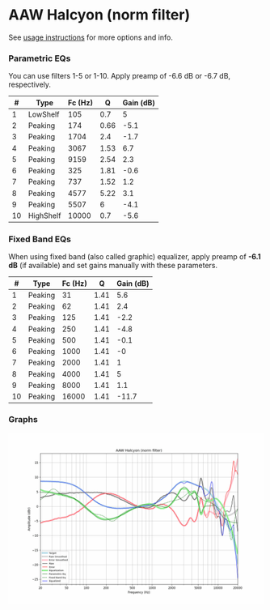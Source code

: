# AAW Halcyon (norm filter)
See [usage instructions](https://github.com/jaakkopasanen/AutoEq#usage) for more options and info.

### Parametric EQs
You can use filters 1-5 or 1-10. Apply preamp of -6.6 dB or -6.7 dB, respectively.

|   # | Type      |   Fc (Hz) |    Q |   Gain (dB) |
|-----|-----------|-----------|------|-------------|
|   1 | LowShelf  |       105 | 0.7  |         5   |
|   2 | Peaking   |       174 | 0.66 |        -5.1 |
|   3 | Peaking   |      1704 | 2.4  |        -1.7 |
|   4 | Peaking   |      3067 | 1.53 |         6.7 |
|   5 | Peaking   |      9159 | 2.54 |         2.3 |
|   6 | Peaking   |       325 | 1.81 |        -0.6 |
|   7 | Peaking   |       737 | 1.52 |         1.2 |
|   8 | Peaking   |      4577 | 5.22 |         3.1 |
|   9 | Peaking   |      5507 | 6    |        -4.1 |
|  10 | HighShelf |     10000 | 0.7  |        -5.6 |

### Fixed Band EQs
When using fixed band (also called graphic) equalizer, apply preamp of **-6.1 dB** (if available) and set gains manually with these parameters.

|   # | Type    |   Fc (Hz) |    Q |   Gain (dB) |
|-----|---------|-----------|------|-------------|
|   1 | Peaking |        31 | 1.41 |         5.6 |
|   2 | Peaking |        62 | 1.41 |         2.4 |
|   3 | Peaking |       125 | 1.41 |        -2.2 |
|   4 | Peaking |       250 | 1.41 |        -4.8 |
|   5 | Peaking |       500 | 1.41 |        -0.1 |
|   6 | Peaking |      1000 | 1.41 |        -0   |
|   7 | Peaking |      2000 | 1.41 |         1   |
|   8 | Peaking |      4000 | 1.41 |         5   |
|   9 | Peaking |      8000 | 1.41 |         1.1 |
|  10 | Peaking |     16000 | 1.41 |       -11.7 |

### Graphs
![](./AAW%20Halcyon%20(norm%20filter).png)
